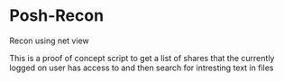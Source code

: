 # Posh-Recon
Recon using net view

This is a proof of concept script to get a list of shares that the currently logged on user has access to and then search for intresting text in files

